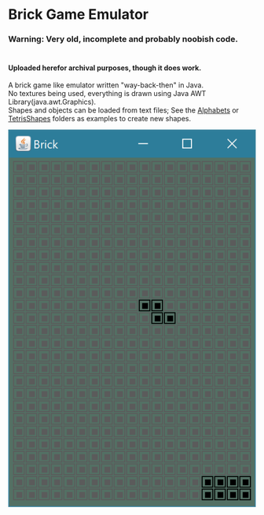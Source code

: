# Brick Game Emulator

### Warning: Very old, incomplete and probably noobish code.<br/><br/>
#### Uploaded herefor archival purposes, though it does work.

A brick game like emulator written "way-back-then" in Java.<br/>
No textures being used, everything is drawn using Java AWT Library(java.awt.Graphics).<br/>
Shapes and objects can be loaded from text files; See the [Alphabets](Alphabets) or [TetrisShapes](TetrisShapes) folders as examples to create new shapes.

![Screenshot](screenshot.png)
